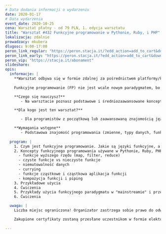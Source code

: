 ```yaml
---
# Data dodania informacji o wydarzeniu
date: 2020-01-17
# Data wydarzenia
event_date: 2020-10-25
cena: Warsztat płatny - od 79 PLN, 1. edycja warsztatu
title: "Warsztat #432 Funkcyjne programowanie w Pythonie, Ruby, i PHP"
lokalizacja: zdalnie
prowadzacy: mkubera
dlugosc: 9:00-17:00
peron_link_regular: "https://peron.stacja.it/?edd_action=add_to_cart&download_id=3127&edd_options[price_id]=1"
peron_link_early: "https://peron.stacja.it/?edd_action=add_to_cart&download_id=3127&edd_options[price_id]=2"
peron_vip: "https://stacja.it/abonament"
slideshare:
opis:
  informacje: |
    **Warsztat odbywa się w formie zdalnej za pośrednictwem platformy/komunikatora online, z wykorzystaniem dźwięku, obrazu z kamery, udostępniania ekranu komputera prowadzącego i uczestników.** 
    
    Funkcyjne programowanie (FP) nie jest wcale nowym paradygmatem, bo sięga aż lat 60-tych (a więc jest starsze niż programowanie obiektowe (OOP)), ale historycznie zostało nieco zapomniane, natomiast dziś znów zyskuje na popularności. I słusznie, albowiem pozwala pisać bardziej zwięzły deklaratywny kod (wyrażający "co" komputer ma wykonać, a nie "jak"), który jest łatwiejszy w testowaniu, a trudniej w nim o błędy. Używając FP piszemy programy, które składają się jedynie z funkcji, i to w większości takich, które są "czyste" (jeśli damy im ten sam argument, to zwrócą tę samą wartość, i nigdy nie zmienią niczego innego w programie). Czyste funkcje są łatwiejsze w testowaniu jednostkowym, a zbudowane z nich programy mają mniej bugów. Nowoczesne aplikacje pisane w językach imperatywnych (Python, Ruby, PHP, etc.) coraz częściej sięgają po funkcyjny paradygmat mieszając go z OOP i imperatywnym stylem kodowania. Techniki, które poznasz na tym warsztacie pozwolą Ci stać się bardziej wszechstronnym programistą. Przy odrobinie otwartości na inny styl kodowania (deklaratywny) nauczysz się pisać kod, który jest bardziej zwięzły i łatwiejszy dla Ciebie i innych do czytania i utrzymywania. Zachęcamy do uczestnictwa zwłaszcza tych, którzy jeszcze nie zetknęli się z FP lub mieli problemy ze zrozumieniem jakie niesie ze sobą korzyści!

    **Czego się nauczysz?**
       - Na warsztacie poznasz podstawowe i średniozaawansowane koncepty paradygmatu funkcyjnego programowania, które można wykorzystać w językach imperatywnych, jak Python, Ruby, czy PHP. Poznasz użyteczność paradygmatu i jaką wartość niesie w sensie pisania łatwiejszych w testowaniu i utrzymaniu, nowoczesnych aplikacji.

    **Dla kogo jest ten warsztat?**

       - Dla programistów z początkową lub zaawansowaną znajomością języków imperatywnych (Python, Ruby, PHP, etc.), którzy chcą poszerzyć swój zestaw narzędzi programistycznych o paradygmat funkcyjny.

    **Wymagania wstępne**
       - Podstawowa znajomość programowania (zmienne, typy danych, funkcje, pętle, if-else, etc.)
       
  program: |
    1. Czym jest funkcyjne programowanie. Jakie są języki funkcyjne, a które jedynie używają funkcyjnego paradygmatu.
    2. Koncepty funkcyjnego programowania używane w Pythonie, Ruby, PHP i innych językach funkcyjnych, m.in.:
      - funkcje wyższego rzędu (map, filter, reduce)
      - czyste funkcje vs nieczyste funkcje
      - niemutowalność danych
      - currying
      - funkcje cząstkowe i cząstkowa aplikacja funkcji
      - kompozycja funkcji i piping
    3. Przykładowe użycia
    4. Ćwiczenia
    5. Przykłady użycia funkcyjnego paradygmatu w "mainstreamie" i przejścia pomiędzy językami (np. Ruby do Elixir, C# do F#, Java do Scala)
    6. Ćwiczenia

  uwaga: |
    Liczba miejsc ograniczona! Organizator zastrzega sobie prawo do odwołania wydarzenia w przypadku niezgłoszenia się minimalnej liczby uczestników.

    Zakupione certyfikaty zostaną przesłane uczestnikom w formie elektoronicznej po warsztacie. Jeśli chcesz otrzymać zakupiony certyfikat w formie papierowej, zgłoś to mailowo na adres kontakt@stacja.it. 
    
---
```


